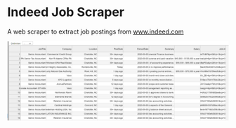 # Indeed Job Scraper
 A web scraper to extract job postings from www.indeed.com

![](data-example.png)
